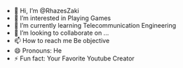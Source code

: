 - 👋 Hi, I’m @RhazesZaki
- 👀 I’m interested in Playing Games
- 🌱 I’m currently learning Telecommunication Engineering
- 💞️ I’m looking to collaborate on ...
- 📫 How to reach me Be objective
- 😄 Pronouns: He
- ⚡ Fun fact: Your Favorite Youtube Creator

<!---
RhazesZaki/RhazesZaki is a ✨ special ✨ repository because its `README.md` (this file) appears on your GitHub profile.
You can click the Preview link to take a look at your changes.
--->

